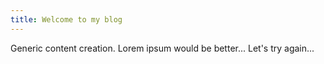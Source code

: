```yaml
---
title: Welcome to my blog
---
```

Generic content creation. Lorem ipsum would be better...
Let's try again...
